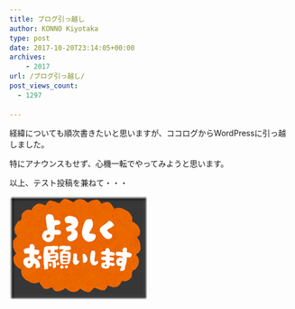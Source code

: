 ```yaml
---
title: ブログ引っ越し
author: KONNO Kiyotaka
type: post
date: 2017-10-20T23:14:05+00:00
archives:
    - 2017
url: /ブログ引っ越し/
post_views_count:
  - 1297

---
```

経緯についても順次書きたいと思いますが、ココログからWordPressに引っ越しました。

特にアナウンスもせず、心機一転でやってみようと思います。



以上、テスト投稿を兼ねて・・・

[<img width="244" height="183" title="message_yoroshiku" style="display: inline; background-image: none;" alt="message_yoroshiku" src="/uploads/2017/10/message_yoroshiku_thumb.png?resize=244%2C183&#038;ssl=1" border="0" data-recalc-dims="1" />][1]

 [1]: /uploads/2017/10/message_yoroshiku.png?ssl=1